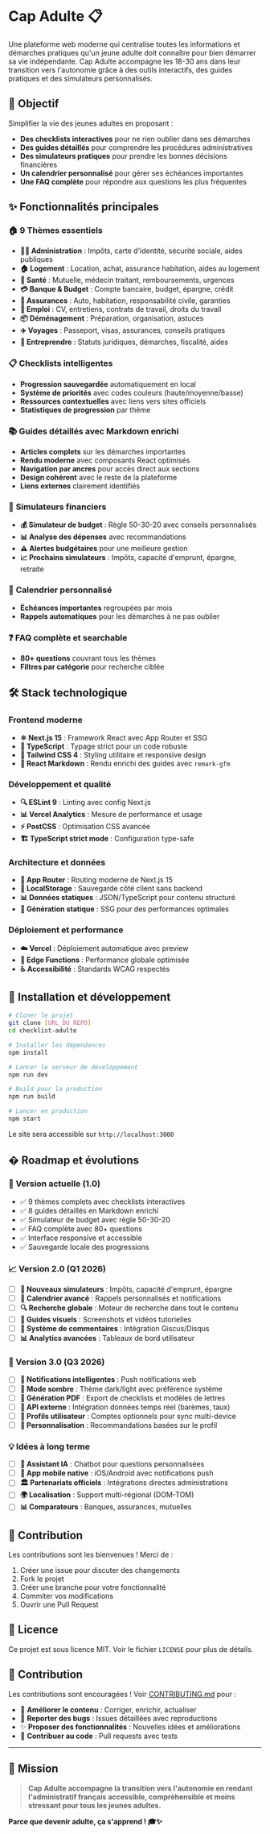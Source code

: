 # Cap Adulte 📋

Une plateforme web moderne qui centralise toutes les informations et démarches pratiques qu'un jeune adulte doit connaître pour bien démarrer sa vie indépendante. Cap Adulte accompagne les 18-30 ans dans leur transition vers l'autonomie grâce à des outils interactifs, des guides pratiques et des simulateurs personnalisés.

## 🎯 Objectif

Simplifier la vie des jeunes adultes en proposant :
- **Des checklists interactives** pour ne rien oublier dans ses démarches
- **Des guides détaillés** pour comprendre les procédures administratives
- **Des simulateurs pratiques** pour prendre les bonnes décisions financières
- **Un calendrier personnalisé** pour gérer ses échéances importantes
- **Une FAQ complète** pour répondre aux questions les plus fréquentes

## ✨ Fonctionnalités principales

### 🏠 **9 Thèmes essentiels**
- **👨‍💼 Administration** : Impôts, carte d'identité, sécurité sociale, aides publiques
- **🏠 Logement** : Location, achat, assurance habitation, aides au logement
- **🏥 Santé** : Mutuelle, médecin traitant, remboursements, urgences
- **💳 Banque & Budget** : Compte bancaire, budget, épargne, crédit
- **🚗 Assurances** : Auto, habitation, responsabilité civile, garanties
- **💼 Emploi** : CV, entretiens, contrats de travail, droits du travail
- **📦 Déménagement** : Préparation, organisation, astuces
- **✈️ Voyages** : Passeport, visas, assurances, conseils pratiques
- **🚀 Entreprendre** : Statuts juridiques, démarches, fiscalité, aides

### 📋 **Checklists intelligentes**
- **Progression sauvegardée** automatiquement en local
- **Système de priorités** avec codes couleurs (haute/moyenne/basse)
- **Ressources contextuelles** avec liens vers sites officiels
- **Statistiques de progression** par thème

### 📚 **Guides détaillés avec Markdown enrichi**
- **Articles complets** sur les démarches importantes
- **Rendu moderne** avec composants React optimisés
- **Navigation par ancres** pour accès direct aux sections
- **Design cohérent** avec le reste de la plateforme
- **Liens externes** clairement identifiés

### 🧮 **Simulateurs financiers**
- **💰 Simulateur de budget** : Règle 50-30-20 avec conseils personnalisés
- **📊 Analyse des dépenses** avec recommandations
- **⚠️ Alertes budgétaires** pour une meilleure gestion
- **📈 Prochains simulateurs** : Impôts, capacité d'emprunt, épargne, retraite

### 📅 **Calendrier personnalisé**
- **Échéances importantes** regroupées par mois
- **Rappels automatiques** pour les démarches à ne pas oublier

### ❓ **FAQ complète et searchable**
- **80+ questions** couvrant tous les thèmes
- **Filtres par catégorie** pour recherche ciblée

## 🛠 Stack technologique

### **Frontend moderne**
- **⚛️ Next.js 15** : Framework React avec App Router et SSG
- **🔷 TypeScript** : Typage strict pour un code robuste
- **🎨 Tailwind CSS 4** : Styling utilitaire et responsive design
- **📝 React Markdown** : Rendu enrichi des guides avec `remark-gfm`

### **Développement et qualité**
- **🔍 ESLint 9** : Linting avec config Next.js
- **📊 Vercel Analytics** : Mesure de performance et usage
- **⚡ PostCSS** : Optimisation CSS avancée
- **🏗️ TypeScript strict mode** : Configuration type-safe

### **Architecture et données**
- **📂 App Router** : Routing moderne de Next.js 15
- **💾 LocalStorage** : Sauvegarde côté client sans backend
- **📊 Données statiques** : JSON/TypeScript pour contenu structuré
- **🔗 Génération statique** : SSG pour des performances optimales

### **Déploiement et performance**
- **☁️ Vercel** : Déploiement automatique avec preview
- **🚀 Edge Functions** : Performance globale optimisée
- **♿ Accessibilité** : Standards WCAG respectés

## 🚀 Installation et développement

```bash
# Cloner le projet
git clone [URL_DU_REPO]
cd checklist-adulte

# Installer les dépendances
npm install

# Lancer le serveur de développement
npm run dev

# Build pour la production
npm run build

# Lancer en production
npm start
```

Le site sera accessible sur `http://localhost:3000`

## � Roadmap et évolutions

### **🔄 Version actuelle (1.0)**
- ✅ 9 thèmes complets avec checklists interactives
- ✅ 8 guides détaillés en Markdown enrichi
- ✅ Simulateur de budget avec règle 50-30-20
- ✅ FAQ complète avec 80+ questions
- ✅ Interface responsive et accessible
- ✅ Sauvegarde locale des progressions

### **📈 Version 2.0 (Q1 2026)**
- [ ] **🧮 Nouveaux simulateurs** : Impôts, capacité d'emprunt, épargne
- [ ] **📅 Calendrier avancé** : Rappels personnalisés et notifications
- [ ] **🔍 Recherche globale** : Moteur de recherche dans tout le contenu
- [ ] **📸 Guides visuels** : Screenshots et vidéos tutorielles
- [ ] **💬 Système de commentaires** : Intégration Giscus/Disqus
- [ ] **📊 Analytics avancées** : Tableaux de bord utilisateur

### **🌟 Version 3.0 (Q3 2026)**
- [ ] **🔔 Notifications intelligentes** : Push notifications web
- [ ] **🌙 Mode sombre** : Thème dark/light avec préférence système
- [ ] **📄 Génération PDF** : Export de checklists et modèles de lettres
- [ ] **🔗 API externe** : Intégration données temps réel (barèmes, taux)
- [ ] **👥 Profils utilisateur** : Comptes optionnels pour sync multi-device
- [ ] **🎯 Personnalisation** : Recommandations basées sur le profil

### **💡 Idées à long terme**
- [ ] **🤖 Assistant IA** : Chatbot pour questions personnalisées
- [ ] **📲 App mobile native** : iOS/Android avec notifications push
- [ ] **🏛️ Partenariats officiels** : Intégrations directes administrations
- [ ] **🌍 Localisation** : Support multi-régional (DOM-TOM)
- [ ] **📊 Comparateurs** : Banques, assurances, mutuelles

## 🤝 Contribution

Les contributions sont les bienvenues ! Merci de :
1. Créer une issue pour discuter des changements
2. Fork le projet
3. Créer une branche pour votre fonctionnalité
4. Commiter vos modifications
5. Ouvrir une Pull Request

## 📄 Licence

Ce projet est sous licence MIT. Voir le fichier `LICENSE` pour plus de détails.

## **🤝 Contribution**
Les contributions sont encouragées ! Voir [CONTRIBUTING.md](./CONTRIBUTING.md) pour :
- 📝 **Améliorer le contenu** : Corriger, enrichir, actualiser
- 🐛 **Reporter des bugs** : Issues détaillées avec reproductions
- ✨ **Proposer des fonctionnalités** : Nouvelles idées et améliorations  
- 🔧 **Contribuer au code** : Pull requests avec tests

---

## 🎯 Mission

> **Cap Adulte accompagne la transition vers l'autonomie en rendant l'administratif français accessible, compréhensible et moins stressant pour tous les jeunes adultes.**

**Parce que devenir adulte, ça s'apprend ! 🎓✨**

